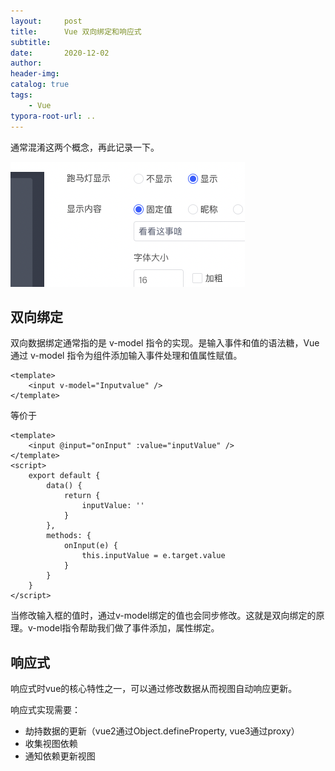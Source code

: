 ```yaml
---
layout:     post
title:      Vue 双向绑定和响应式
subtitle:  
date:       2020-12-02
author:     
header-img: 
catalog: true
tags:
    - Vue
typora-root-url: ..
---
```


通常混淆这两个概念，再此记录一下。

![image-20230911111210146](/../img/postImage/image-20230911111210146.png)

## 双向绑定

双向数据绑定通常指的是 v-model 指令的实现。是输入事件和值的语法糖，Vue 通过 v-model 指令为组件添加输入事件处理和值属性赋值。

```
<template>
	<input v-model="Inputvalue" />
</template>
```

等价于

```
<template>
	<input @input="onInput" :value="inputValue" />
</template>
<script>
	export default {
		data() {
			return {
				inputValue: ''
			}
		},
		methods: {
			onInput(e) {
				this.inputValue = e.target.value
			}
		}
	}
</script>
```

当修改输入框的值时，通过v-model绑定的值也会同步修改。这就是双向绑定的原理。v-model指令帮助我们做了事件添加，属性绑定。

## 响应式

响应式时vue的核心特性之一，可以通过修改数据从而视图自动响应更新。

响应式实现需要：

- 劫持数据的更新（vue2通过Object.defineProperty, vue3通过proxy）
- 收集视图依赖
- 通知依赖更新视图





